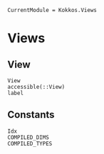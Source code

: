 ```@meta
CurrentModule = Kokkos.Views
```

# Views

## View

```@docs
View
accessible(::View)
label
```

## Constants

```@docs
Idx
COMPILED_DIMS
COMPILED_TYPES
```
